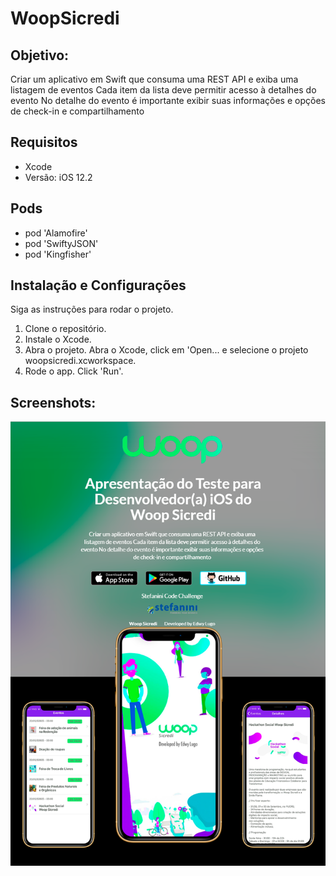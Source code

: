 # WoopSicredi
## Objetivo:
Criar um aplicativo em Swift que consuma uma REST API e exiba uma listagem de eventos Cada item da lista deve permitir acesso à detalhes do evento No detalhe do evento é importante exibir suas informações e opções de check-in e compartilhamento

## Requisitos

- Xcode 
- Versão: iOS 12.2

## Pods
 - pod 'Alamofire'
 - pod 'SwiftyJSON'
 - pod 'Kingfisher'

## Instalação e Configurações
Siga as instruções para rodar o projeto.
1. Clone o repositório.
2. Instale o Xcode.
3. Abra o projeto. Abra o Xcode, click em 'Open... e selecione o projeto woopsicredi.xcworkspace. 
4. Rode o app. Click 'Run'.

## Screenshots: 

![WoopSicredi](woopsicredi/folder.png)
